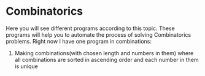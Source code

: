 # Combinatorics
Here you will see different programs according to this topic. These programs will help you to automate the process of solving Combinatorics problems. Right now I have one program in combinations:
1) Making combinations(with chosen length and numbers in them) where all combinations are sorted in ascending order and each number in them is unique
